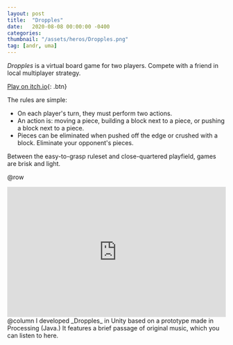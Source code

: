 ```yaml
---
layout: post
title:  "Dropples"
date:   2020-08-08 00:00:00 -0400
categories: 
thumbnail: "/assets/heros/Dropples.png"
tag: [andr, uma]
---
```

_Dropples_ is a virtual board game for two players. Compete with a friend in local multiplayer strategy.

[Play on itch.io](https://bgsulz.itch.io/dropples){: .btn}

The rules are simple: 
- On each player's turn, they must perform two actions. 
- An action is: moving a piece, building a block next to a piece, or pushing a block next to a piece.
- Pieces can be eliminated when pushed off the edge or crushed with a block. Eliminate your opponent's pieces.

Between the easy-to-grasp ruleset and close-quartered playfield, games are brisk and light.

@row
<iframe width="100%" height="300" scrolling="no" frameborder="no" allow="autoplay" src="https://w.soundcloud.com/player/?url=https%3A//api.soundcloud.com/playlists/1640345191&color=%236c6c73&auto_play=false&hide_related=false&show_comments=true&show_user=true&show_reposts=false&show_teaser=true&visual=true"></iframe>
@column
I developed _Dropples_ in Unity based on a prototype made in Processing (Java.) It features a brief passage of original music, which you can listen to here.